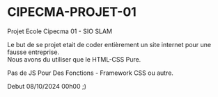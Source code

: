 # CIPECMA-PROJET-01
Projet Ecole Cipecma 01 - SIO SLAM

Le but de se projet etait de coder entièrement un site internet pour une fausse entreprise.
<br>
Nous avons du utiliser que le HTML-CSS Pure.

Pas de JS Pour Des Fonctions - Framework CSS ou autre.

Debut 08/10/2024 00h00 ;)
